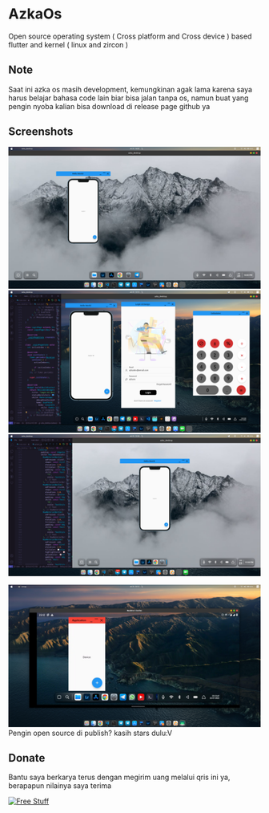 # AzkaOs

Open source operating system ( Cross platform and Cross device ) based flutter and kernel ( linux and zircon )

## Note
Saat ini azka os masih development, kemungkinan agak lama karena saya harus belajar bahasa code lain biar bisa jalan tanpa os, namun buat yang pengin nyoba kalian bisa download di release page github ya



## Screenshots
 ![Screenshot from 2022-06-24 07-03-04](https://raw.githubusercontent.com/azkadev/AzkaOs/main/screenshot/desktop_2.png)
 ![Screenshot from 2022-06-24 07-03-04](https://raw.githubusercontent.com/azkadev/AzkaOs/main/screenshot/desktop.png)
 ![Screenshot from 2022-06-24 07-03-04](https://raw.githubusercontent.com/azkadev/AzkaOs/main/screenshot/desktop_1.png)
 
 ![Screenshot from 2022-06-24 07-03-04](https://raw.githubusercontent.com/azkadev/AzkaOs/main/screenshot/android.png)
Pengin open source di publish?
kasih stars dulu:V

## Donate
Bantu saya berkarya terus dengan megirim uang melalui qris ini ya, berapapun nilainya saya terima
  
<a href="https://user-images.githubusercontent.com/82513502/160237496-c1f1bbbc-48f0-44e2-b28d-b396e80f099b.jpg"><img width="504px" height="680px" alt="Free Stuff" title="Free gifts for you" src="https://user-images.githubusercontent.com/82513502/160237496-c1f1bbbc-48f0-44e2-b28d-b396e80f099b.jpg"/></a>